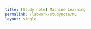 ```yaml
---
title: [Study note] Machine Learning
permalink: /labwork/studynote/ML
layout: single
---
```

<!-- - [Machine Learning](#Machine_Learning)

## Category 3
Content for Category 3 goes here. -->